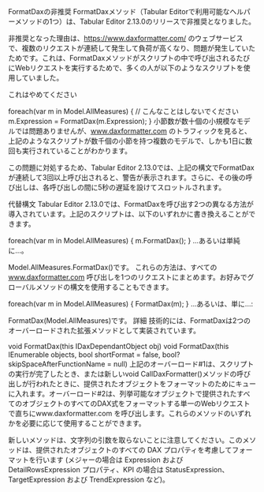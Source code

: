 FormatDaxの非推奨
FormatDaxメソッド（Tabular Editorで利用可能なヘルパーメソッドの1つ）は、Tabular Editor 2.13.0のリリースで非推奨となりました。

非推奨となった理由は、https://www.daxformatter.com/ のウェブサービスで、複数のリクエストが連続して発生して負荷が高くなり、問題が発生していたためです。これは、FormatDaxメソッドがスクリプトの中で呼び出されるたびにWebリクエストを実行するためで、多くの人が以下のようなスクリプトを使用していました。

これはやめてください

foreach(var m in Model.AllMeasures)
{
    // こんなことはしないでください
    m.Expression = FormatDax(m.Expression);
}
小節数が数十個の小規模なモデルでは問題ありませんが、www.daxformatter.com のトラフィックを見ると、上記のようなスクリプトが数千個の小節を持つ複数のモデルで、しかも1日に数回も実行されていることがわかります。

この問題に対処するため、Tabular Editor 2.13.0では、上記の構文でFormatDaxが連続して3回以上呼び出されると、警告が表示されます。さらに、その後の呼び出しは、各呼び出しの間に5秒の遅延を設けてスロットルされます。

代替構文
Tabular Editor 2.13.0では、FormatDaxを呼び出す2つの異なる方法が導入されています。上記のスクリプトは、以下のいずれかに書き換えることができます。

foreach(var m in Model.AllMeasures)
{
    m.FormatDax();
}
...あるいは単純に...。

Model.AllMeasures.FormatDax()です。
これらの方法は、すべての www.daxformatter.com 呼び出しを1つのリクエストにまとめます。お好みでグローバルメソッドの構文を使用することもできます。

foreach(var m in Model.AllMeasures)
{
    FormatDax(m);
}
...あるいは、単に...:

FormatDax(Model.AllMeasures)です。
詳細
技術的には、FormatDaxは2つのオーバーロードされた拡張メソッドとして実装されています。

void FormatDax(this IDaxDependantObject obj)
void FormatDax(this IEnumerable<IDaxDependantObject> objects, bool shortFormat = false, bool? skipSpaceAfterFunctionName = null)
上記のオーバーロード#1は、スクリプトの実行が完了したとき、または新しいvoid CallDaxFormatter()メソッドの呼び出しが行われたときに、提供されたオブジェクトをフォーマットのためにキューに入れます。オーバーロード#2は、列挙可能なオブジェクトで提供されたすべてのオブジェクトのすべてのDAX式をフォーマットする単一のWebリクエストで直ちにwww.daxformatter.com を呼び出します。これらのメソッドのいずれかを必要に応じて使用することができます。

新しいメソッドは、文字列の引数を取らないことに注意してください。このメソッドは、提供されたオブジェクトのすべての DAX プロパティを考慮してフォーマットを行います (メジャーの場合は Expression および DetailRowsExpression プロパティ、KPI の場合は StatusExpression、TargetExpression および TrendExpression など)。